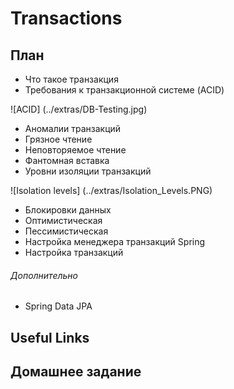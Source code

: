# Transactions

## План

* Что такое транзакция
* Требования к транзакционной системе (ACID)

 ![ACID] (../extras/DB-Testing.jpg)
* Аномалии транзакций
 * Грязное чтение
 * Неповторяемое чтение
 * Фантомная вставка
* Уровни изоляции транзакций

 ![Isolation levels] (../extras/Isolation_Levels.PNG)
* Блокировки данных
 * Оптимистическая
 * Пессимистическая
* Настройка менеджера транзакций Spring
* Настройка транзакций

###### Дополнительно
* Spring Data JPA

## Useful Links


## Домашнее задание


